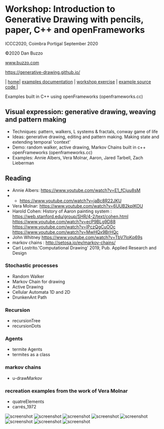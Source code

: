 # Workshop: Introduction to Generative Drawing with pencils, paper, C++ and openFrameworks
ICCC2020, Coimbra Portigal September 2020
 
 ©2020 Dan Buzzo
 
 www.buzzo.com
 
 https://generative-drawing.github.io/

| [home](..)| [ examples documentation](example-code) | [ workshop exercise](README_workshop.md) | [example source code ](https://github.com/generative-drawing/generative-drawing.github.io/tree/master/example-code) |

 Examples built in C++ using openFrameworks (openframeworks.cc)

## Visual expression: generative drawing, weaving and pattern making

* Techniques: pattern, walkers, L systems & fractals, conway game of life
* Ideas: generative drawing, editing and pattern making. Making state and extending temporal 'context'
* Demo: random walker, active drawing, Markov Chains built in c++ openFrameworks (openframeworks.cc)
* Examples: Annie Albers, Vera Molnar, Aaron, Jared Tarbell, Zach Lieberman

## Reading
* Annie Albers: https://www.youtube.com/watch?v=E1_fCjuu8sM
* * https://www.youtube.com/watch?v=jaBc8R22JKU
* Vera Molnar: https://www.youtube.com/watch?v=6UUB2kplKOU
* Harold Cohen: History of Aaron painting system : https://web.stanford.edu/group/SHR/4-2/text/cohen.html
https://www.youtube.com/watch?v=ecP9BLg9D88
https://www.youtube.com/watch?v=IPczQgCuOOc
https://www.youtube.com/watch?v=MwHQx9BrHQc
* John Whitney https://www.youtube.com/watch?v=TbV7loKp69s
* markov chains : http://setosa.io/ev/markov-chains/
* Carl Lostrito.'Computational Drawing' 2019, Pub. Applied Research and Design

### Stochastic processes

* Random Walker
* Markov Chain for drawing
* Active Drawing
* Cellular Automata 1D and 2D
* DrunkenAnt Path
  
### Recursion
 * recursionTree
 * recursionDots

### Agents
* termite Agents
* termites as a class

### markov chains
* u-drawMarkov

### recreation examples from the work of Vera Molnar
* quatreElements
* carrés_1972
  
![screenshot](activeDrawing/screenshot-activeDrawing.png)
![screenshot](cellularAutomata/screenshot-CA.png)
![screenshot](cellularAutomata2D/screenshot-CA2D.png)
![screenshot](randomWalker/screenshot-randomWalker.png)
![screenshot](colorPalettes/screenshot-colorPalettes.png)
![screenshot](drunkenAnt/screenshot-drunkenAnt.png)
![screenshot](recursionTree/screenshot-recursionTree.png)
![screenshot](termiteAgents/screenshot-termiteAgents.png)
